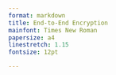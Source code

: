 ```yaml
---
format: markdown
title: End-to-End Encryption
mainfont: Times New Roman
papersize: a4
linestretch: 1.15
fontsize: 12pt

---
```

